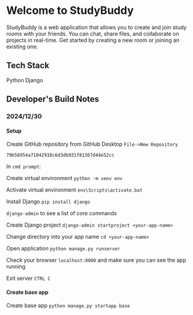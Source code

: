 # Welcome to StudyBuddy

StudyBuddy is a web application that allows you to create and join study rooms with your friends. You can chat, share files, and collaborate on projects in real-time. Get started by creating a new room or joining an existing one.

## Tech Stack

Python
Django

## Developer's Build Notes

### 2024/12/30

#### Setup

Create GitHub repository from GitHub Desktop `File->New Repository`

`79b56954a71042910c6d3db931f81367d44e52cc`

In `cmd prompt`:

Create virtual environment `python -m venv env`

Activate virtual environment `env\Scripts\activate.bat`

Install Django `pip install django`

`django-admin` to see a list of core commands

Create Django project `django-admin startproject <your-app-name>`

Change directory into your app name `cd <your-app-name>`

Open application `python manage.py runserver`

Check your browser `localhost:8000` and make sure you can see the app running

Exit server `CTRL C`

#### Create base app

Create base app `python manage.py startapp base`

